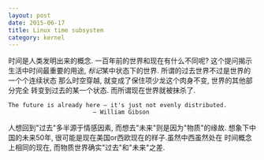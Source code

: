 ```yaml
---
layout: post
date: 2015-06-17
title: Linux time subsystem
category: kernel
---
```


时间是人类发明出来的概念. 一百年前的世界和现在有什么不同呢?
这个提问揭示生活中时间最重要的用途, *标记*某中状态下的世界. 
所谓的过去世界不过是世界的一个个连续状态
那么时空穿越, 就变成了保住项少龙这个肉身不变, 世界的其他部分完全
转变到过去的某一个状态. 而所谓现在世界就被抹杀了. 

	The future is already here – it's just not evenly distributed.
							— William Gibson
人想回到"过去"多半源于情感因素, 而想去"未来"则是因为"物质"的缘故.
想象下中国的未来50年, 很可能是现在美国or西欧现在的样子.虽然中西虽然处在
时间概念上相同的现在, 而物质世界确实"过去"和"未来"之差.



